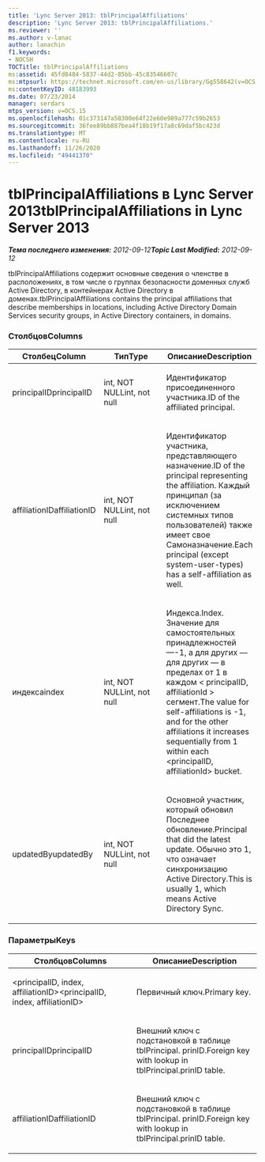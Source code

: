 ```yaml
---
title: 'Lync Server 2013: tblPrincipalAffiliations'
description: 'Lync Server 2013: tblPrincipalAffiliations.'
ms.reviewer: ''
ms.author: v-lanac
author: lanachin
f1.keywords:
- NOCSH
TOCTitle: tblPrincipalAffiliations
ms:assetid: 45fd8484-5837-44d2-85bb-45c83546607c
ms:mtpsurl: https://technet.microsoft.com/en-us/library/Gg558642(v=OCS.15)
ms:contentKeyID: 48183993
ms.date: 07/23/2014
manager: serdars
mtps_version: v=OCS.15
ms.openlocfilehash: 01c373147a58300e64f22e60e989a777c59b2653
ms.sourcegitcommit: 36fee89bb887bea4f18b19f17a8c69daf5bc423d
ms.translationtype: MT
ms.contentlocale: ru-RU
ms.lasthandoff: 11/26/2020
ms.locfileid: "49441370"
---
```

# <a name="tblprincipalaffiliations-in-lync-server-2013"></a><span data-ttu-id="a736d-103">tblPrincipalAffiliations в Lync Server 2013</span><span class="sxs-lookup"><span data-stu-id="a736d-103">tblPrincipalAffiliations in Lync Server 2013</span></span>

<div data-xmlns="http://www.w3.org/1999/xhtml">

<div class="topic" data-xmlns="http://www.w3.org/1999/xhtml" data-msxsl="urn:schemas-microsoft-com:xslt" data-cs="https://msdn.microsoft.com/">

<div data-asp="https://msdn2.microsoft.com/asp">



</div>

<div id="mainSection">

<div id="mainBody"><span data-ttu-id="a736d-104">

<span> </span></span><span class="sxs-lookup"><span data-stu-id="a736d-104">

<span> </span></span></span>

<span data-ttu-id="a736d-105">_**Тема последнего изменения:** 2012-09-12_</span><span class="sxs-lookup"><span data-stu-id="a736d-105">_**Topic Last Modified:** 2012-09-12_</span></span>

<span data-ttu-id="a736d-106">tblPrincipalAffiliations содержит основные сведения о членстве в расположениях, в том числе о группах безопасности доменных служб Active Directory, в контейнерах Active Directory в доменах.</span><span class="sxs-lookup"><span data-stu-id="a736d-106">tblPrincipalAffiliations contains the principal affiliations that describe memberships in locations, including Active Directory Domain Services security groups, in Active Directory containers, in domains.</span></span>

### <a name="columns"></a><span data-ttu-id="a736d-107">Столбцов</span><span class="sxs-lookup"><span data-stu-id="a736d-107">Columns</span></span>

<table>
<colgroup>
<col style="width: 33%" />
<col style="width: 33%" />
<col style="width: 33%" />
</colgroup>
<thead>
<tr class="header">
<th><span data-ttu-id="a736d-108">Столбец</span><span class="sxs-lookup"><span data-stu-id="a736d-108">Column</span></span></th>
<th><span data-ttu-id="a736d-109">Тип</span><span class="sxs-lookup"><span data-stu-id="a736d-109">Type</span></span></th>
<th><span data-ttu-id="a736d-110">Описание</span><span class="sxs-lookup"><span data-stu-id="a736d-110">Description</span></span></th>
</tr>
</thead>
<tbody>
<tr class="odd">
<td><p><span data-ttu-id="a736d-111">principalID</span><span class="sxs-lookup"><span data-stu-id="a736d-111">principalID</span></span></p></td>
<td><p><span data-ttu-id="a736d-112">int, NOT NULL</span><span class="sxs-lookup"><span data-stu-id="a736d-112">int, not null</span></span></p></td>
<td><p><span data-ttu-id="a736d-113">Идентификатор присоединенного участника.</span><span class="sxs-lookup"><span data-stu-id="a736d-113">ID of the affiliated principal.</span></span></p></td>
</tr>
<tr class="even">
<td><p><span data-ttu-id="a736d-114">affiliationID</span><span class="sxs-lookup"><span data-stu-id="a736d-114">affiliationID</span></span></p></td>
<td><p><span data-ttu-id="a736d-115">int, NOT NULL</span><span class="sxs-lookup"><span data-stu-id="a736d-115">int, not null</span></span></p></td>
<td><p><span data-ttu-id="a736d-116">Идентификатор участника, представляющего назначение.</span><span class="sxs-lookup"><span data-stu-id="a736d-116">ID of the principal representing the affiliation.</span></span> <span data-ttu-id="a736d-117">Каждый принципал (за исключением системных типов пользователей) также имеет свое Самоназначение.</span><span class="sxs-lookup"><span data-stu-id="a736d-117">Each principal (except system-user-types) has a self-affiliation as well.</span></span></p></td>
</tr>
<tr class="odd">
<td><p><span data-ttu-id="a736d-118">индекса</span><span class="sxs-lookup"><span data-stu-id="a736d-118">index</span></span></p></td>
<td><p><span data-ttu-id="a736d-119">int, NOT NULL</span><span class="sxs-lookup"><span data-stu-id="a736d-119">int, not null</span></span></p></td>
<td><p><span data-ttu-id="a736d-120">Индекса.</span><span class="sxs-lookup"><span data-stu-id="a736d-120">Index.</span></span> <span data-ttu-id="a736d-121">Значение для самостоятельных принадлежностей —-1, а для других — для других — в пределах от 1 в каждом &lt; principalID, affiliationId &gt; сегмент.</span><span class="sxs-lookup"><span data-stu-id="a736d-121">The value for self-affiliations is -1, and for the other affiliations it increases sequentially from 1 within each &lt;principalID, affiliationId&gt; bucket.</span></span></p></td>
</tr>
<tr class="even">
<td><p><span data-ttu-id="a736d-122">updatedBy</span><span class="sxs-lookup"><span data-stu-id="a736d-122">updatedBy</span></span></p></td>
<td><p><span data-ttu-id="a736d-123">int, NOT NULL</span><span class="sxs-lookup"><span data-stu-id="a736d-123">int, not null</span></span></p></td>
<td><p><span data-ttu-id="a736d-124">Основной участник, который обновил Последнее обновление.</span><span class="sxs-lookup"><span data-stu-id="a736d-124">Principal that did the latest update.</span></span> <span data-ttu-id="a736d-125">Обычно это 1, что означает синхронизацию Active Directory.</span><span class="sxs-lookup"><span data-stu-id="a736d-125">This is usually 1, which means Active Directory Sync.</span></span></p></td>
</tr>
</tbody>
</table>


### <a name="keys"></a><span data-ttu-id="a736d-126">Параметры</span><span class="sxs-lookup"><span data-stu-id="a736d-126">Keys</span></span>

<table>
<colgroup>
<col style="width: 50%" />
<col style="width: 50%" />
</colgroup>
<thead>
<tr class="header">
<th><span data-ttu-id="a736d-127">Столбцов</span><span class="sxs-lookup"><span data-stu-id="a736d-127">Columns</span></span></th>
<th><span data-ttu-id="a736d-128">Описание</span><span class="sxs-lookup"><span data-stu-id="a736d-128">Description</span></span></th>
</tr>
</thead>
<tbody>
<tr class="odd">
<td><p><span data-ttu-id="a736d-129">&lt;principalID, index, affiliationID&gt;</span><span class="sxs-lookup"><span data-stu-id="a736d-129">&lt;principalID, index, affiliationID&gt;</span></span></p></td>
<td><p><span data-ttu-id="a736d-130">Первичный ключ.</span><span class="sxs-lookup"><span data-stu-id="a736d-130">Primary key.</span></span></p></td>
</tr>
<tr class="even">
<td><p><span data-ttu-id="a736d-131">principalID</span><span class="sxs-lookup"><span data-stu-id="a736d-131">principalID</span></span></p></td>
<td><p><span data-ttu-id="a736d-132">Внешний ключ с подстановкой в таблице tblPrincipal. prinID.</span><span class="sxs-lookup"><span data-stu-id="a736d-132">Foreign key with lookup in tblPrincipal.prinID table.</span></span></p></td>
</tr>
<tr class="odd">
<td><p><span data-ttu-id="a736d-133">affiliationID</span><span class="sxs-lookup"><span data-stu-id="a736d-133">affiliationID</span></span></p></td>
<td><p><span data-ttu-id="a736d-134">Внешний ключ с подстановкой в таблице tblPrincipal. prinID.</span><span class="sxs-lookup"><span data-stu-id="a736d-134">Foreign key with lookup in tblPrincipal.prinID table.</span></span></p></td>
</tr>
</tbody>
</table><span data-ttu-id="a736d-135">


</div>

<span> </span>

</div>

</div>

</span><span class="sxs-lookup"><span data-stu-id="a736d-135">


</div>

<span> </span>

</div>

</div>

</span></span></div>

